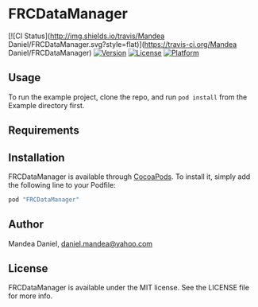 # FRCDataManager

[![CI Status](http://img.shields.io/travis/Mandea Daniel/FRCDataManager.svg?style=flat)](https://travis-ci.org/Mandea Daniel/FRCDataManager)
[![Version](https://img.shields.io/cocoapods/v/FRCDataManager.svg?style=flat)](http://cocoapods.org/pods/FRCDataManager)
[![License](https://img.shields.io/cocoapods/l/FRCDataManager.svg?style=flat)](http://cocoapods.org/pods/FRCDataManager)
[![Platform](https://img.shields.io/cocoapods/p/FRCDataManager.svg?style=flat)](http://cocoapods.org/pods/FRCDataManager)

## Usage

To run the example project, clone the repo, and run `pod install` from the Example directory first.

## Requirements

## Installation

FRCDataManager is available through [CocoaPods](http://cocoapods.org). To install
it, simply add the following line to your Podfile:

```ruby
pod "FRCDataManager"
```

## Author

Mandea Daniel, daniel.mandea@yahoo.com

## License

FRCDataManager is available under the MIT license. See the LICENSE file for more info.
